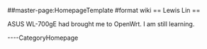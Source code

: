 \#\#master-page:HomepageTemplate \#format wiki == Lewis Lin ==

ASUS WL-700gE had brought me to OpenWrt. I am still learning.

----CategoryHomepage
